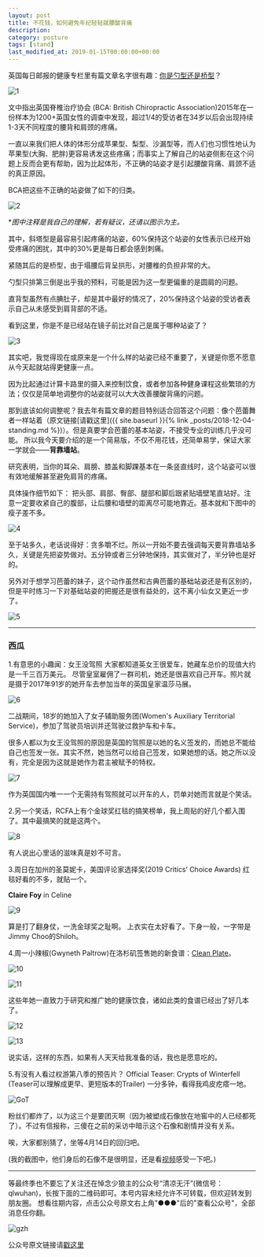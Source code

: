 ```yaml
---
layout: post
title: 不花钱，如何避免年纪轻轻就腰酸背痛
description: 
category: posture
tags: [stand]
last_modified_at: 2019-01-15T00:00:00+00:00
---
```


英国每日邮报的健康专栏里有篇文章名字很有趣：[你是勺型还是桥型](https://www.dailymail.co.uk/health/article-3341458/Are-spoon-bridge-posture-not-big-boobs-weight-determines-ll-pain.html)？

![1](/../assets/img/2019-01-15/1.jpg)

文中指出英国脊椎治疗协会 (BCA: British Chiropractic Association)2015年在一份样本为1200+英国女性的调查中发现，超过1/4的受访者在34岁以后会出现持续1-3天不同程度的腰背和肩颈的疼痛。

一直以来我们把人体的体形分成苹果型、梨型、沙漏型等，而人们也习惯性地认为苹果型(大胸、肥胖)更容易诱发这些疼痛；而事实上了解自己的站姿侧影在这个问题上反而会更有帮助，因为比起体形，不正确的站姿才是引起腰酸背痛、肩颈不适的真正原因。

BCA把这些不正确的站姿做了如下的归类。

![2](/../assets/img/2019-01-15/2.jpg)

**图中注释是我自己的理解，若有疑议，还请以图示为主。*

其中，斜塔型是最容易引起疼痛的站姿，60%保持这个站姿的女性表示已经开始受疼痛的困扰，其中的30%更是每日都会感到刺痛。

紧随其后的是桥型，由于塌腰后背呈拱形，对腰椎的负担非常的大。

勺型只排第三倒是出乎我的预料，可能是因为这一型更偏重的是圆肩的问题。

直背型虽然有点腆肚子，却是其中最好的情况了，20%保持这个站姿的受访者表示自己从未感受到肩背部的不适。
 
看到这里，你是不是已经站在镜子前比对自己是属于哪种站姿了？

![3](/../assets/img/2019-01-15/3.gif)

其实吧，我觉得现在或原来是一个什么样的站姿已经不重要了，关键是你愿不愿意从今天起就站得更健康一点。
 
因为比起通过计算卡路里的摄入来控制饮食，或者参加各种健身课程这些繁琐的方法；仅仅是简单地调整你的站姿就可以大大改善腰酸背痛的问题。
 
那到底该如何调整呢？我去年有篇文章的题目特别适合回答这个问题：像个芭蕾舞者一样站着（原文链接[请戳这里]({{ site.baseurl }}{% link _posts/2018-12-04-standing.md %})）。但是真要学会芭蕾的基本站姿，不接受专业的训练几乎没可能。
所以我今天要介绍的是一个简易版，不仅不用花钱，还简单易学，保证大家一学就会——__背靠墙站__。

研究表明，当你的耳朵、肩膀、膝盖和脚踝基本在一条竖直线时，这个站姿可以很有效地缓解甚至避免肩背的疼痛。
 
具体操作细节如下：
把头部、肩部、臀部、腿部和脚后跟紧贴墙壁笔直站好。注意一定要收紧自己的腹部，让后腰和墙壁的距离尽可能地靠近。基本就和下图中的瘦子差不多。

![4](/../assets/img/2019-01-15/4.jpg)

至于站多久，老话说得好：贪多嚼不烂。所以一开始不要去强调每天要背靠墙站多久，关键是先把姿势做对。五分钟或者三分钟地保持，其实做对了，半分钟也是好的。
 
另外对于想学习芭蕾的妹子，这个动作虽然和古典芭蕾的基础站姿还是有区别的，但是平时练习一下对基础站姿的把握还是很有益处的，这不离小仙女又更近一步了。 

![5](/../assets/img/2019-01-15/5.jpg)


<hr>

### __西瓜__

1.有意思的小趣闻：女王没驾照
大家都知道英女王很爱车，她藏车总价的现值大约是一千三百万美元。
尽管皇室雇佣了一群司机，她还是很喜欢自己开车。照片就是摄于2017年91岁的她开车去参加当年的英国皇家温莎马展。

![6](/../assets/img/2019-01-15/6.jpg)

二战期间，18岁的她加入了女子辅助服务团(Women's Auxiliary Territorial Service)，参加了驾驶员培训并还驾驶过救护车和卡车。

很多人都以为女王没驾照的原因是英国的驾照是以她的名义签发的，而她总不能给自己也签发一张。其实不然，她当然可以给自己签发，如果她想的话。她之所以没有，完全是因为这就是她作为君主被赋予的特权。

![7](/../assets/img/2019-01-15/7.jpg)

作为英国国内唯一一个无需持有驾照就可以开车的人，罚单对她而言就是个笑话。
 
2.另一个笑话，RCFA上有个金球奖红毯的搞笑榜单，我上周贴的好几个都入围了。其中最搞笑的就是这两个。

![8](/../assets/img/2019-01-15/8.jpg)

有人说出心里话的滋味真是妙不可言。
  
3.周日在加州的圣莫妮卡，美国评论家选择奖(2019 Critics’ Choice Awards)
红毯好看的不多，就贴一个。

__Claire Foy__ in Celine

![9](/../assets/img/2019-01-15/9.jpg)

算是打了翻身仗，一洗金球奖之耻啊。
上衣实在太好看了。下身一般，一字带是Jimmy Choo的Shiloh。
 
4.周一小辣椒(Gwyneth Paltrow)在洛杉矶签售她的新食谱：[Clean Plate](https://www.irishexaminer.com/breakingnews/lifestyle/foodanddrink/cookbook-review-the-clean-plate-by-gwyneth-paltrow-897437.html)。

![10](/../assets/img/2019-01-15/10.jpg)

![11](/../assets/img/2019-01-15/11.jpg)

这些年她一直致力于研究和推广她的健康饮食，诸如此类的食谱已经出了好几本了。

![12](/../assets/img/2019-01-15/12.jpg)

![13](/../assets/img/2019-01-15/13.jpg)

说实话，这样的东西，如果有人天天给我准备的话，我也是愿意吃的。 
 
5.有没有人看过权游第八季的预告片？
Official Teaser: Crypts of Winterfell
(Teaser可以理解成更早、更短版本的Trailer)
一分多钟，看得我鸡皮疙瘩一地。

![GoT](/../assets/img/2019-01-15/GoT.jpg)

粉丝们都炸了，以为这三个是要团灭啊（因为被塑成石像放在地窖中的人已经都死了）。不过有信报称，三傻在之前的采访中暗示这个石像和剧情并没有关系。

唉，大家都别猜了，坐等4月14日的回归吧。

(我的截图中，他们身后的石像不是很明显，还是看[视频](https://www.youtube.com/watch?v=wA38GCX4Tb0)感受一下吧。)

<hr>

等最终季也不要忘了关注还在悼念少狼主的公众号“清凉无汗”(微信号：qlwuhan)，长按下面的二维码即可。本号内容未经允许不可转载，但欢迎转发到朋友圈。
想看往期内容，点击公众号原文右上角"●●●"后的"查看公众号"，全部消息任你翻。

![gzh](/../assets/img/gzh.png)

公众号原文链接请[戳这里](https://mp.weixin.qq.com/s/joAuN7jR0Tos1vOa4mZAdg)